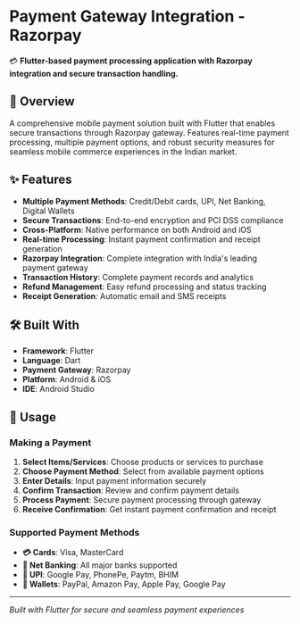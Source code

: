# Payment Gateway Integration - Razorpay

💳 **Flutter-based payment processing application with Razorpay integration and secure transaction handling.**

## 🌟 Overview

A comprehensive mobile payment solution built with Flutter that enables secure transactions through Razorpay gateway. Features real-time payment processing, multiple payment options, and robust security measures for seamless mobile commerce experiences in the Indian market.

## ✨ Features

- **Multiple Payment Methods**: Credit/Debit cards, UPI, Net Banking, Digital Wallets
- **Secure Transactions**: End-to-end encryption and PCI DSS compliance
- **Cross-Platform**: Native performance on both Android and iOS
- **Real-time Processing**: Instant payment confirmation and receipt generation
- **Razorpay Integration**: Complete integration with India's leading payment gateway
- **Transaction History**: Complete payment records and analytics
- **Refund Management**: Easy refund processing and status tracking
- **Receipt Generation**: Automatic email and SMS receipts

## 🛠️ Built With

- **Framework**: Flutter
- **Language**: Dart
- **Payment Gateway**: Razorpay
- **Platform**: Android & iOS
- **IDE**: Android Studio

## 📱 Usage

### Making a Payment

1. **Select Items/Services**: Choose products or services to purchase
2. **Choose Payment Method**: Select from available payment options
3. **Enter Details**: Input payment information securely
4. **Confirm Transaction**: Review and confirm payment details
5. **Process Payment**: Secure payment processing through gateway
6. **Receive Confirmation**: Get instant payment confirmation and receipt

### Supported Payment Methods

- **💳 Cards**: Visa, MasterCard
- **🏦 Net Banking**: All major banks supported
- **📱 UPI**: Google Pay, PhonePe, Paytm, BHIM
- **👛 Wallets**: PayPal, Amazon Pay, Apple Pay, Google Pay

---

*Built with Flutter for secure and seamless payment experiences* 
